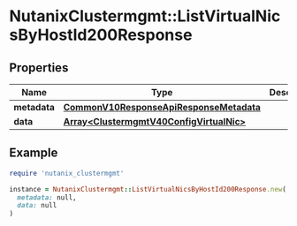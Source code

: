 # NutanixClustermgmt::ListVirtualNicsByHostId200Response

## Properties

| Name | Type | Description | Notes |
| ---- | ---- | ----------- | ----- |
| **metadata** | [**CommonV10ResponseApiResponseMetadata**](CommonV10ResponseApiResponseMetadata.md) |  | [optional] |
| **data** | [**Array&lt;ClustermgmtV40ConfigVirtualNic&gt;**](ClustermgmtV40ConfigVirtualNic.md) |  | [optional] |

## Example

```ruby
require 'nutanix_clustermgmt'

instance = NutanixClustermgmt::ListVirtualNicsByHostId200Response.new(
  metadata: null,
  data: null
)
```

